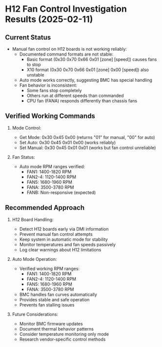 # H12 Fan Control Investigation Results (2025-02-11)

## Current Status
- Manual fan control on H12 boards is not working reliably:
  * Documented command formats are not stable:
    - Basic format (0x30 0x70 0x66 0x01 [zone] [speed]) causes fans to stop
    - X10 format (0x30 0x70 0x66 0x01 [zone] 0x00 [speed]) also unstable
  * Auto mode works correctly, suggesting BMC has special handling
  * Fan behavior is inconsistent:
    - Some fans stop completely
    - Others run at different speeds than commanded
    - CPU fan (FANA) responds differently than chassis fans

## Verified Working Commands
1. Mode Control:
   - Get Mode: 0x30 0x45 0x00 (returns "01" for manual, "00" for auto)
   - Set Auto: 0x30 0x45 0x01 0x00 (works reliably)
   - Set Manual: 0x30 0x45 0x01 0x01 (works but fan control unreliable)

2. Fan Status:
   - Auto mode RPM ranges verified:
     * FAN1: 1400-1820 RPM
     * FAN2-4: 1120-1400 RPM
     * FAN5: 1680-1960 RPM
     * FANA: 3500-3780 RPM
     * FANB: Non-responsive (expected)

## Recommended Approach
1. H12 Board Handling:
   - Detect H12 boards early via DMI information
   - Prevent manual fan control attempts
   - Keep system in automatic mode for stability
   - Monitor temperatures and fan speeds passively
   - Log clear warnings about H12 limitations

2. Auto Mode Operation:
   - Verified working RPM ranges:
     * FAN1: 1400-1820 RPM
     * FAN2-4: 1120-1400 RPM
     * FAN5: 1680-1960 RPM
     * FANA: 3500-3780 RPM
   - BMC handles fan curves automatically
   - Provides stable and safe operation
   - Prevents fan stalling issues

3. Future Considerations:
   - Monitor BMC firmware updates
   - Document thermal behavior patterns
   - Consider temperature monitoring only mode
   - Research vendor-specific control methods
